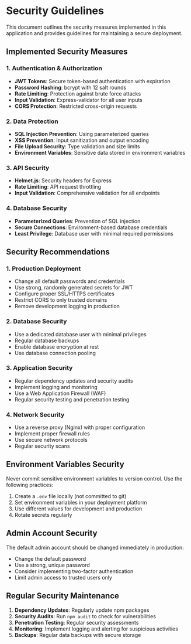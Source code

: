 # Security Guidelines

This document outlines the security measures implemented in this application and provides guidelines for maintaining a secure deployment.

## Implemented Security Measures

### 1. Authentication & Authorization
- **JWT Tokens**: Secure token-based authentication with expiration
- **Password Hashing**: bcrypt with 12 salt rounds
- **Rate Limiting**: Protection against brute force attacks
- **Input Validation**: Express-validator for all user inputs
- **CORS Protection**: Restricted cross-origin requests

### 2. Data Protection
- **SQL Injection Prevention**: Using parameterized queries
- **XSS Prevention**: Input sanitization and output encoding
- **File Upload Security**: Type validation and size limits
- **Environment Variables**: Sensitive data stored in environment variables

### 3. API Security
- **Helmet.js**: Security headers for Express
- **Rate Limiting**: API request throttling
- **Input Validation**: Comprehensive validation for all endpoints

### 4. Database Security
- **Parameterized Queries**: Prevention of SQL injection
- **Secure Connections**: Environment-based database credentials
- **Least Privilege**: Database user with minimal required permissions

## Security Recommendations

### 1. Production Deployment
- Change all default passwords and credentials
- Use strong, randomly generated secrets for JWT
- Configure proper SSL/HTTPS certificates
- Restrict CORS to only trusted domains
- Remove development logging in production

### 2. Database Security
- Use a dedicated database user with minimal privileges
- Regular database backups
- Enable database encryption at rest
- Use database connection pooling

### 3. Application Security
- Regular dependency updates and security audits
- Implement logging and monitoring
- Use a Web Application Firewall (WAF)
- Regular security testing and penetration testing

### 4. Network Security
- Use a reverse proxy (Nginx) with proper configuration
- Implement proper firewall rules
- Use secure network protocols
- Regular security scans

## Environment Variables Security

Never commit sensitive environment variables to version control. Use the following practices:

1. Create a `.env` file locally (not committed to git)
2. Set environment variables in your deployment platform
3. Use different values for development and production
4. Rotate secrets regularly

## Admin Account Security

The default admin account should be changed immediately in production:
- Change the default password
- Use a strong, unique password
- Consider implementing two-factor authentication
- Limit admin access to trusted users only

## Regular Security Maintenance

1. **Dependency Updates**: Regularly update npm packages
2. **Security Audits**: Run `npm audit` to check for vulnerabilities
3. **Penetration Testing**: Regular security assessments
4. **Monitoring**: Implement logging and alerting for suspicious activities
5. **Backups**: Regular data backups with secure storage